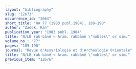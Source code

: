 ```yaml
---
layout: "bibliography"
slug: "12673"
occurrence_id: "3064"
short_title: "RA 77 (1983 publ.1984), 189-190"
author: "Zadok, Ran"
publication_year: "1983 publ. 1984"
title: "N/LB rab-bānê < Aram. rabbānē \"nobles\" or sim."
volume_no_: "77"
pages: "189-190"
journal: "Revue d'Assyriologie et d'Archéologie Orientale"
title: "N/LB rab-bānê < Aram. rabbānē \"nobles\" or sim."
previous_item: "12676"
---
```

